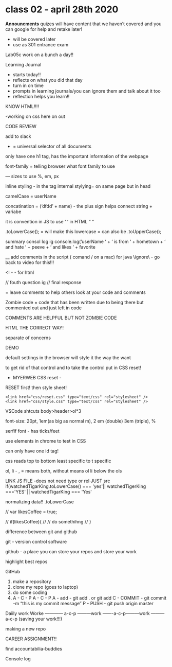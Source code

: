 # class 02 - april 28th 2020

**Announcments**
quizes will have content that we haven’t covered and you can google for help and retake later!
- will be covered later
- use as 301 entrance exam

Lab05c
work on a bunch a day!!

Learning Journal
- starts today!!
- reflects on what you did that day
- turn in on time
- prompts in learning journals/you can ignore them and talk about it too
- reflection helps you learn!!

KNOW HTML!!!!

-working on css here on out

CODE REVIEW

add to slack

* = universal selector of all documents

only have one h1 tag, has the important information of the webpage

font-family = telling browser what font family to use

— sizes to use %, em, px

inline styling - in the tag
internal stylying= on same page but in head

camelCase = userName

concatination = (‘dfdd’ + name) - the plus sign helps connect string + variabe

it is convention in JS to use ‘ ‘
in HTML “ “

.toLowerCase(); = will make this lowercase =  can also be .toUpperCase();


summary consol log ig
console.log(’userName ‘ +  ‘  is from ‘ + hometown + ‘ and hate ‘ + peeve + ‘ and likes  ‘ + favorite 


__ add comments in the script ( comand / on a mac) for java
 \ignore\ - go back to video for this!!!

<! - - for html

// fouth question ig
// final response 

= leave comments to help others look at your code and comments

Zombie code = code that has been written due to being there but commented out and just left in code

COMMENTS ARE HELPFUL BUT NOT ZOMBIE CODE

HTML THE CORRECT WAY!

separate of concerns

DEMO

default settings in the browser will style it the way the want

to get rid of that control and to take the control
put in CSS reset!
- MYERWEB CSS reset -

RESET first!
then style sheet!

    <link href="css/reset.css" type="text/css" rel="stylesheet" />
    <link href="css/style.css" type="text/css" rel="stylesheet" />


VSCode shtcuts
body>header>ol*3

font-size: 20pt, 1em(as big as normal m), 2 em (double) 3em (triple), %

serfif font - has ticks/feet

use elements in chrome to test in CSS 

can only have one id tag!

css reads top to bottom
least specific to t specific

ol, li - ,  = means both, without means ol li below the ols

LINK JS FILE
-does not need type or rel JUST src
if(watchedTigarKing.toLowerCase() === 'yes'|| watchedTigerKing ==='YES' || watchedTigarKing === 'Yes'

normalizing data!!
.toLowerCase



// var likesCoffee = true;

// if(likesCoffee){
//   // do somethihng
//  }


difference between git and github

git - version control software

github - a place you can store your repos and store your work

highlight best repos

GitHub
 1. make a repository
 2. clone my repo (goes to laptop)
3. do some coding
4. A - C - P 
		A - C - P
			A - add - git add . or git add <file name>
			C - COMMIT - git commit -m “this is my commit message”
			P - PUSH - git push origin master

Daiily work
Worke ———— a-c-p ———work ——-a-c-p———work ———a-c-p (saving your work!!!)

making a new repo

CAREER ASSIGNMENT!!

find accountabilia-buddies



Console log


